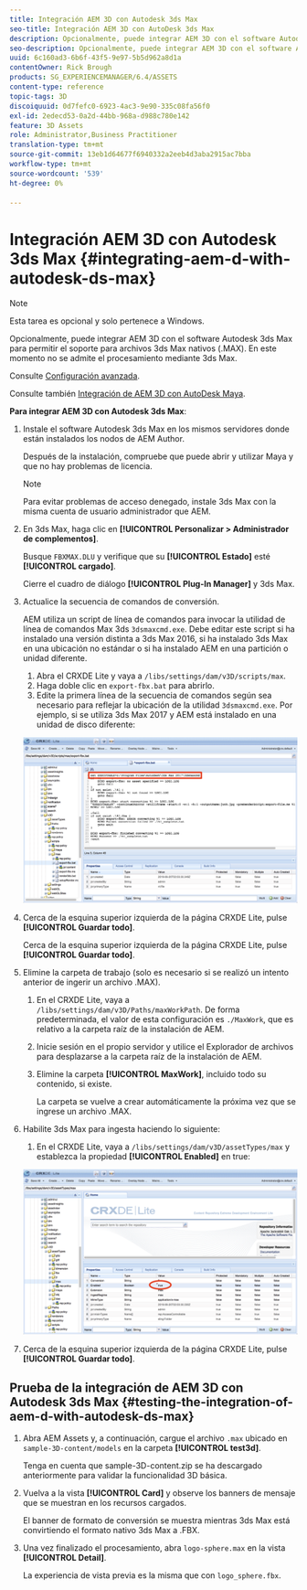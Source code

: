 ```yaml
---
title: Integración AEM 3D con Autodesk 3ds Max
seo-title: Integración AEM 3D con AutoDesk 3ds Max
description: Opcionalmente, puede integrar AEM 3D con el software Autodesk 3ds Max para permitir el soporte para archivos 3ds Max nativos (.MAX). En este momento no se admite el procesamiento mediante 3ds Max.
seo-description: Opcionalmente, puede integrar AEM 3D con el software Autodesk 3ds Max para permitir el soporte para archivos 3ds Max nativos (.MAX). En este momento no se admite el procesamiento mediante 3ds Max.
uuid: 6c160ad3-6b6f-43f5-9e97-5b5d962a8d1a
contentOwner: Rick Brough
products: SG_EXPERIENCEMANAGER/6.4/ASSETS
content-type: reference
topic-tags: 3D
discoiquuid: 0d7fefc0-6923-4ac3-9e90-335c08fa56f0
exl-id: 2edecd53-0a2d-44bb-968a-d988c780e142
feature: 3D Assets
role: Administrator,Business Practitioner
translation-type: tm+mt
source-git-commit: 13eb1d64677f6940332a2eeb4d3aba2915ac7bba
workflow-type: tm+mt
source-wordcount: '539'
ht-degree: 0%

---
```


# Integración AEM 3D con Autodesk 3ds Max {#integrating-aem-d-with-autodesk-ds-max}

>[!NOTE]
>
>Esta tarea es opcional y solo pertenece a Windows.

Opcionalmente, puede integrar AEM 3D con el software Autodesk 3ds Max para permitir el soporte para archivos 3ds Max nativos (.MAX). En este momento no se admite el procesamiento mediante 3ds Max.

Consulte [Configuración avanzada](advanced-config-3d.md).

Consulte también [Integración de AEM 3D con AutoDesk Maya](integrate-maya-with-3d.md).

**Para integrar AEM 3D con Autodesk 3ds Max**:

1. Instale el software Autodesk 3ds Max en los mismos servidores donde están instalados los nodos de AEM Author.

   Después de la instalación, compruebe que puede abrir y utilizar Maya y que no hay problemas de licencia.

   >[!NOTE]
   >
   >Para evitar problemas de acceso denegado, instale 3ds Max con la misma cuenta de usuario administrador que AEM.

1. En 3ds Max, haga clic en **[!UICONTROL Personalizar > Administrador de complementos]**.

   Busque `FBXMAX.DLU` y verifique que su **[!UICONTROL Estado]** esté **[!UICONTROL cargado]**.

   Cierre el cuadro de diálogo **[!UICONTROL Plug-In Manager]** y 3ds Max.

1. Actualice la secuencia de comandos de conversión.

   AEM utiliza un script de línea de comandos para invocar la utilidad de línea de comandos Max 3ds `3dsmaxcmd.exe`. Debe editar este script si ha instalado una versión distinta a 3ds Max 2016, si ha instalado 3ds Max en una ubicación no estándar o si ha instalado AEM en una partición o unidad diferente.

   1. Abra el CRXDE Lite y vaya a `/libs/settings/dam/v3D/scripts/max`.
   1. Haga doble clic en `export-fbx.bat` para abrirlo.
   1. Edite la primera línea de la secuencia de comandos según sea necesario para reflejar la ubicación de la utilidad `3dsmaxcmd.exe`. Por ejemplo, si se utiliza 3ds Max 2017 y AEM está instalado en una unidad de disco diferente:

   ![image2018-6-22_13-35-8](assets/image2018-6-22_13-35-8.png)

1. Cerca de la esquina superior izquierda de la página CRXDE Lite, pulse **[!UICONTROL Guardar todo]**.

   Cerca de la esquina superior izquierda de la página CRXDE Lite, pulse **[!UICONTROL Guardar todo]**.

1. Elimine la carpeta de trabajo (solo es necesario si se realizó un intento anterior de ingerir un archivo .MAX).

   1. En el CRXDE Lite, vaya a `/libs/settings/dam/v3D/Paths/maxWorkPath`. De forma predeterminada, el valor de esta configuración es `./MaxWork`, que es relativo a la carpeta raíz de la instalación de AEM.
   1. Inicie sesión en el propio servidor y utilice el Explorador de archivos para desplazarse a la carpeta raíz de la instalación de AEM.
   1. Elimine la carpeta **[!UICONTROL MaxWork]**, incluido todo su contenido, si existe.

      La carpeta se vuelve a crear automáticamente la próxima vez que se ingrese un archivo .MAX.

1. Habilite 3ds Max para ingesta haciendo lo siguiente:

   1. En el CRXDE Lite, vaya a `/libs/settings/dam/v3D/assetTypes/max` y establezca la propiedad **[!UICONTROL Enabled]** en true:

   ![image2018-6-22_13-50-50](assets/image2018-6-22_13-50-50.png)

1. Cerca de la esquina superior izquierda de la página CRXDE Lite, pulse **[!UICONTROL Guardar todo]**.

## Prueba de la integración de AEM 3D con Autodesk 3ds Max {#testing-the-integration-of-aem-d-with-autodesk-ds-max}

1. Abra AEM Assets y, a continuación, cargue el archivo `.max` ubicado en `sample-3D-content/models` en la carpeta **[!UICONTROL test3d]**.

   Tenga en cuenta que sample-3D-content.zip se ha descargado anteriormente para validar la funcionalidad 3D básica.

1. Vuelva a la vista **[!UICONTROL Card]** y observe los banners de mensaje que se muestran en los recursos cargados.

   El banner de formato de conversión se muestra mientras 3ds Max está convirtiendo el formato nativo 3ds Max a .FBX.

1. Una vez finalizado el procesamiento, abra `logo-sphere.max` en la vista **[!UICONTROL Detail]**.

   La experiencia de vista previa es la misma que con `logo_sphere.fbx`.
